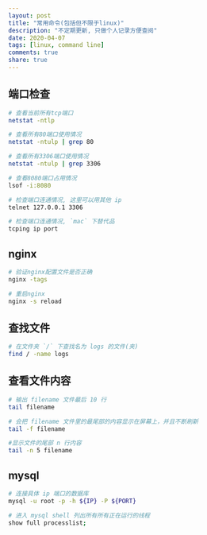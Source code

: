 ```yaml
---
layout: post
title: "常用命令(包括但不限于linux)"
description: "不定期更新, 只做个人记录方便查阅"
date: 2020-04-07
tags: [linux, command line]
comments: true
share: true
---
```


## 端口检查

```bash
# 查看当前所有tcp端口
netstat -ntlp

# 查看所有80端口使用情况
netstat -ntulp | grep 80

# 查看所有3306端口使用情况
netstat -ntulp | grep 3306

# 查看8080端口占用情况
lsof -i:8080 

# 检查端口连通情况, 这里可以用其他 ip
telnet 127.0.0.1 3306

# 检查端口连通情况, `mac` 下替代品
tcping ip port
```

## nginx

```bash
# 验证nginx配置文件是否正确
nginx -tags

# 重启nginx
nginx -s reload
```

## 查找文件

```bash
# 在文件夹 `/` 下查找名为 logs 的文件(夹)
find / -name logs
```

## 查看文件内容

```bash
# 输出 filename 文件最后 10 行
tail filename

# 会把 filename 文件里的最尾部的内容显示在屏幕上，并且不断刷新
tail -f filename

#显示文件的尾部 n 行内容
tail -n 5 filename
```

## mysql 

```bash
# 连接具体 ip 端口的数据库
mysql -u root -p -h ${IP} -P ${PORT}

# 进入 mysql shell 列出所有所有正在运行的线程
show full processlist;
```
